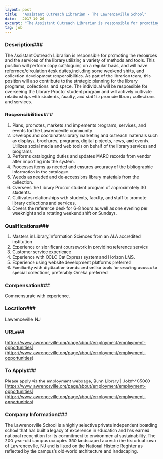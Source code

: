 ```yaml
---
layout: post
title:  "Assistant Outreach Librarian - The Lawrenceville School"
date:   2017-10-26
excerpt: "The Assistant Outreach Librarian is responsible for promoting the resources and the services of the library utilizing a variety of methods and tools. This position will perform copy cataloguing on a regular basis, and will have reference/circulation desk duties,including some weekend shifts, and collection development responsibilities. As part of the..."
tag: job
---
```


### Description###

The Assistant Outreach Librarian is responsible for promoting the resources and the services of the library utilizing a variety of methods and tools. This position will perform copy cataloguing on a regular basis, and will have reference/circulation desk duties,including some weekend shifts, and collection development responsibilities.  As part of the librarian team, this position will also contribute to the strategic planning for the library programs, collections, and space. The individual will be responsible for overseeing the Library Proctor student program and will actively cultivate relationships with students, faculty, and staff to promote library collections and services. 


### Responsibilities###

1. Plans, promotes, markets and implements programs, services, and events for the Lawrenceville community
2. Develops and coordinates library marketing and outreach materials such as displays, brochures, programs, digital projects, news, and events. Utilizes social media and web tools on behalf of the library services and programs
3. Performs cataloguing duties and updates MARC records from vendor after importing into the system. 
4. Processes items as needed and ensures accuracy of the bibliographic information in the catalogue. 
5. Weeds as needed and de-accessions library materials from the collection.
6. Oversees the Library Proctor student program of approximately 30 students. 
7. Cultivates relationships with students, faculty, and staff to promote library collections and services.
8. Covers the reference desk for 6-8 hours  as well as one evening per weeknight and a rotating weekend shift on Sundays.


### Qualifications###

1. Masters in Library/Information Sciences from an ALA accredited institution
2. Experience or significant coursework in providing reference service
3. Customer service experience
4. Experience with OCLC Cat Express system and Horizon LMS.
5. Experience using website development platforms preferred
6. Familiarity with digitization trends and online tools for creating access to special collections, preferably Omeka preferred


### Compensation###

Commensurate with experience. 


### Location###

Lawrenceville, NJ


### URL###

[https://www.lawrenceville.org/page/about/employment/employment-opportunities](https://www.lawrenceville.org/page/about/employment/employment-opportunities)

### To Apply###

Please apply via the employment webpage, Bunn Library | Job#:405060
[https://www.lawrenceville.org/page/about/employment/employment-opportunities](https://www.lawrenceville.org/page/about/employment/employment-opportunities)


### Company Information###

The Lawrenceville School is a highly selective private independent boarding school that has built a legacy of excellence in education and has earned national recognition for its commitment to environmental sustainability. The 200 year-old campus occupies 350 landscaped acres in the historical town of Lawrenceville, NJ and is listed on the National Historic Register as reflected by the campus’s old-world architecture and landscaping.



